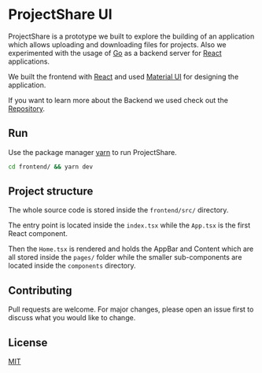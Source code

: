 # ProjectShare UI

ProjectShare is a prototype we built to explore the building of an application which allows uploading and downloading files for projects. Also we experimented with the usage of [Go](https://golang.org/) as a backend server for [React](https://reactjs.org/) applications.

We built the frontend with [React](https://reactjs.org/) and used [Material UI](https://material-ui.com/) for designing the application.

If you want to learn more about the Backend we used check out the [Repository](https://github.com/Tiffinger-Thiel-GmbH/projectshare-api).

## Run

Use the package manager [yarn](https://yarnpkg.com/) to run ProjectShare.

```bash
cd frontend/ && yarn dev
```

## Project structure

The whole source code is stored inside the `frontend/src/` directory.

The entry point is located inside the `index.tsx` while the `App.tsx` is the first React component.

Then the `Home.tsx` is rendered and holds the AppBar and Content which are all stored inside the `pages/` folder while the smaller sub-components are located inside the `components` directory.

## Contributing

Pull requests are welcome. For major changes, please open an issue first to discuss what you would like to change.

## License

[MIT](https://choosealicense.com/licenses/mit/)
